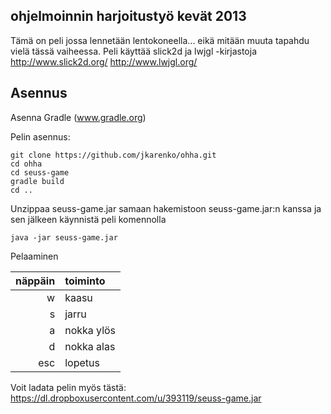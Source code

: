 ## ohjelmoinnin harjoitustyö kevät 2013
Tämä on peli jossa lennetään lentokoneella... eikä mitään muuta tapahdu vielä tässä vaiheessa.
Peli käyttää slick2d ja lwjgl -kirjastoja
http://www.slick2d.org/
http://www.lwjgl.org/

## Asennus
Asenna Gradle (www.gradle.org)

Pelin asennus:
```
git clone https://github.com/jkarenko/ohha.git
cd ohha
cd seuss-game
gradle build
cd ..
```

Unzippaa seuss-game.jar samaan hakemistoon seuss-game.jar:n kanssa ja sen jälkeen käynnistä peli komennolla
```
java -jar seuss-game.jar
```

Pelaaminen

|näppäin|toiminto|
|---:|:---|
|w|kaasu|
|s|jarru|
|a|nokka ylös|
|d|nokka alas|
|esc|lopetus|

Voit ladata pelin myös tästä: https://dl.dropboxusercontent.com/u/393119/seuss-game.jar
